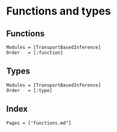 # Functions and types


## Functions

```@autodocs
Modules = [TransportBasedInference]
Order   = [:function]
```

## Types

```@autodocs
Modules = [TransportBasedInference]
Order   = [:type]
```


## Index

```@index
Pages = ["functions.md"]
```
